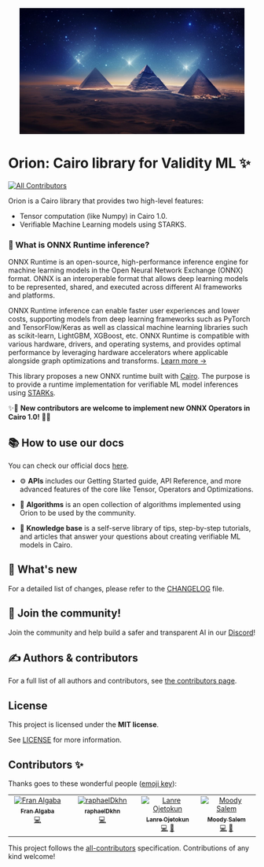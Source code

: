 <!-- prettier-ignore-start -->
<!-- markdownlint-disable -->
<div align="center">
  <img src="docs/images/orion-banner.jpeg" height="256">
</div>

<div align="center">
<!-- markdownlint-restore -->
<!-- prettier-ignore-end -->
</div>

# Orion: Cairo library for Validity ML ✨
<!-- ALL-CONTRIBUTORS-BADGE:START - Do not remove or modify this section -->
[![All Contributors](https://img.shields.io/badge/all_contributors-4-orange.svg?style=flat-square)](#contributors-)
<!-- ALL-CONTRIBUTORS-BADGE:END -->

Orion is a Cairo library that provides two high-level features:

* Tensor computation (like Numpy) in Cairo 1.0.
* Verifiable Machine Learning models using STARKS.

### 🤔 What is ONNX Runtime inference?

ONNX Runtime is an open-source, high-performance inference engine for machine learning models in the Open Neural Network Exchange (ONNX) format. ONNX is an interoperable format that allows deep learning models to be represented, shared, and executed across different AI frameworks and platforms.

ONNX Runtime inference can enable faster user experiences and lower costs, supporting models from deep learning frameworks such as PyTorch and TensorFlow/Keras as well as classical machine learning libraries such as scikit-learn, LightGBM, XGBoost, etc. ONNX Runtime is compatible with various hardware, drivers, and operating systems, and provides optimal performance by leveraging hardware accelerators where applicable alongside graph optimizations and transforms. [Learn more →](https://www.onnxruntime.ai/docs/#onnx-runtime-for-inferencing)

This library proposes a new ONNX runtime built with [Cairo](https://www.cairo-lang.org/). The purpose is to provide a runtime implementation for verifiable ML model inferences using [STARKs](https://starkware.co/stark/).

✨🚀 **New contributors are welcome to implement new ONNX Operators in Cairo 1.0!** 🌟💡

## 📚 How to use our docs

You can check our official docs [here](https://onnx-cairo.gizatech.xyz/).
 
- ⚙️ **APIs** includes our Getting Started guide, API Reference, and more advanced features of the core like Tensor, Operators and Optimizations.

- 🧩 **Algorithms** is an open collection of algorithms implemented using Orion to be used by the community.

- 🧠 **Knowledge base** is a self-serve library of tips, step-by-step tutorials, and articles that answer your questions about creating verifiable ML models in Cairo.

## 🌟 What's new

For a detailed list of changes, please refer to the [CHANGELOG](./docs/CHANGELOG.md) file.

## 🤝 Join the community!

Join the community and help build a safer and transparent AI in our [Discord](https://discord.gg/Kt24CsMb5k)!

## ✍️ Authors & contributors

For a full list of all authors and contributors, see [the contributors page](https://github.com/franalgaba/onnx-cairo/graphs/contributors).

## License

This project is licensed under the **MIT license**.

See [LICENSE](LICENSE) for more information.

## Contributors ✨

Thanks goes to these wonderful people ([emoji key](https://allcontributors.org/docs/en/emoji-key)):

<!-- ALL-CONTRIBUTORS-LIST:START - Do not remove or modify this section -->
<!-- prettier-ignore-start -->
<!-- markdownlint-disable -->
<table>
  <tbody>
    <tr>
      <td align="center" valign="top" width="14.28%"><a href="https://github.com/franalgaba"><img src="https://avatars.githubusercontent.com/u/24293857?v=4?s=100" width="100px;" alt="Fran Algaba"/><br /><sub><b>Fran Algaba</b></sub></a><br /><a href="https://github.com/gizatechxyz/onnx-cairo/commits?author=franalgaba" title="Code">💻</a></td>
      <td align="center" valign="top" width="14.28%"><a href="https://github.com/raphaelDkhn"><img src="https://avatars.githubusercontent.com/u/113879115?v=4?s=100" width="100px;" alt="raphaelDkhn"/><br /><sub><b>raphaelDkhn</b></sub></a><br /><a href="https://github.com/gizatechxyz/onnx-cairo/commits?author=raphaelDkhn" title="Code">💻</a></td>
      <td align="center" valign="top" width="14.28%"><a href="https://github.com/ojetokun"><img src="https://avatars.githubusercontent.com/u/74370710?v=4?s=100" width="100px;" alt="Lanre Ojetokun"/><br /><sub><b>Lanre Ojetokun</b></sub></a><br /><a href="https://github.com/gizatechxyz/onnx-cairo/commits?author=ojetokun" title="Code">💻</a> <a href="https://github.com/gizatechxyz/onnx-cairo/issues?q=author%3Aojetokun" title="Bug reports">🐛</a></td>
      <td align="center" valign="top" width="14.28%"><a href="https://github.com/moodysalem"><img src="https://avatars.githubusercontent.com/u/7897876?v=4?s=100" width="100px;" alt="Moody Salem"/><br /><sub><b>Moody Salem</b></sub></a><br /><a href="https://github.com/gizatechxyz/onnx-cairo/commits?author=moodysalem" title="Code">💻</a> <a href="https://github.com/gizatechxyz/onnx-cairo/issues?q=author%3Amoodysalem" title="Bug reports">🐛</a></td>
    </tr>
  </tbody>
</table>

<!-- markdownlint-restore -->
<!-- prettier-ignore-end -->

<!-- ALL-CONTRIBUTORS-LIST:END -->

This project follows the [all-contributors](https://github.com/all-contributors/all-contributors) specification. Contributions of any kind welcome!
